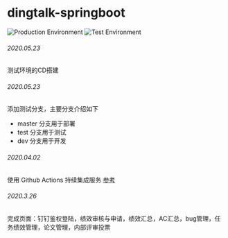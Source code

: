 # dingtalk-springboot

![Production Environment](https://github.com/zhanyeye/dingtalk-springboot/workflows/Production%20Environment/badge.svg)
![Test Environment](https://github.com/zhanyeye/dingtalk-springboot/workflows/Test%20Environment/badge.svg)

###### 2020.05.23
测试环境的CD搭建


###### 2020.05.23
添加测试分支，主要分支介绍如下
+ master 分支用于部署
+ test 分支用于测试
+ dev 分支用于开发


###### 2020.04.02
使用 Github Actions 持续集成服务 [参考](https://segmentfault.com/a/1190000021914414)

###### 2020.3.26
完成页面：钉钉鉴权登陆，绩效审核与申请，绩效汇总，AC汇总，bug管理，任务绩效管理，论文管理，内部评审投票


